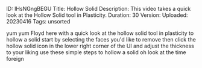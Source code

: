 ID: IHsNGngBEGU
Title: Hollow Solid
Description: This video takes a quick look at the Hollow Solid tool in Plasticity.
Duration: 30
Version: 
Uploaded: 20230416
Tags: unsorted

yum yum
Floyd here with a quick look at the
hollow solid tool in plasticity to
hollow a solid start by selecting the
faces you'd like to remove then click
the hollow solid icon in the lower right
corner of the UI and adjust the
thickness to your liking use these
simple steps to hollow a solid
oh
look at the time
foreign

